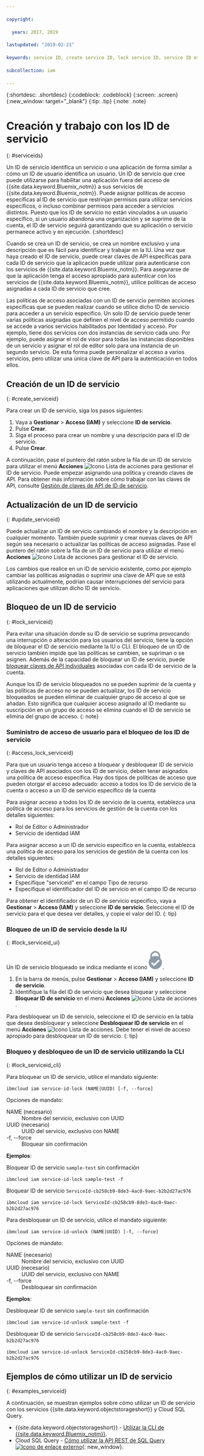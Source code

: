 ```yaml
---

copyright:

  years: 2017, 2019

lastupdated: "2019-02-21"

keywords: service ID, create service ID, lock service ID, service ID example

subcollection: iam

---
```


{:shortdesc: .shortdesc}
{:codeblock: .codeblock}
{:screen: .screen}
{:new_window: target="_blank"}
{:tip: .tip}
{:note: .note}

# Creación y trabajo con los ID de servicio
{: #serviceids}

Un ID de servicio identifica un servicio o una aplicación de forma similar a cómo un ID de usuario identifica un usuario. Un ID de servicio que cree puede utilizarse para habilitar una aplicación fuera del acceso de {{site.data.keyword.Bluemix_notm}} a sus servicios de {{site.data.keyword.Bluemix_notm}}. Puede asignar políticas de acceso específicas al ID de servicio que restrinjan permisos para utilizar servicios específicos, o incluso combinar permisos para acceder a servicios distintos. Puesto que los ID de servicio no están vinculados a un usuario específico, si un usuario abandona una organización y se suprime de la cuenta, el ID de servicio seguirá garantizando que su aplicación o servicio permanece activo y en ejecución.
{:shortdesc}

Cuando se crea un ID de servicio, se crea un nombre exclusivo y una descripción que es fácil para identificar y trabajar en la IU. Una vez que haya creado el ID de servicio, puede crear claves de API específicas para cada ID de servicio que la aplicación puede utilizar para autenticarse con los servicios de {{site.data.keyword.Bluemix_notm}}. Para asegurarse de que la aplicación tenga el acceso apropiado para autenticar con los servicios de {{site.data.keyword.Bluemix_notm}}, utilice políticas de acceso asignadas a cada ID de servicio que cree.

Las políticas de acceso asociadas con un ID de servicio permiten acciones específicas que se pueden realizar cuando se utilice dicho ID de servicio para acceder a un servicio específico. Un solo ID de servicio puede tener varias políticas asignadas que definen el nivel de acceso permitido cuando se accede a varios servicios habilitados por Identidad y acceso. Por ejemplo, tiene dos servicios con dos instancias de servicio cada uno. Por ejemplo, puede asignar el rol de visor para todas las instancias disponibles de un servicio y asignar el rol de editor solo para una instancia de un segundo servicio. De esta forma puede personalizar el acceso a varios servicios, pero utilizar una única clave de API para la autenticación en todos ellos.


## Creación de un ID de servicio
{: #create_serviceid}

Para crear un ID de servicio, siga los pasos siguientes:

1. Vaya a **Gestionar** &gt; **Acceso (IAM)** y seleccione **ID de servicio**.
2. Pulse **Crear**.
3. Siga el proceso para crear un nombre y una descripción para el ID de servicio.
4. Pulse **Crear**.

A continuación, pase el puntero del ratón sobre la fila de un ID de servicio para utilizar el menú **Acciones** ![Icono Lista de acciones](../icons/action-menu-icon.svg) para gestionar el ID de servicio. Puede empezar asignando una política y creando claves de API. Para obtener más información sobre cómo trabajar con las claves de API, consulte [Gestión de claves de API de ID de servicio](/docs/iam?topic=iam-serviceidapikeys#serviceidapikeys).

## Actualización de un ID de servicio
{: #update_serviceid}

Puede actualizar un ID de servicio cambiando el nombre y la descripción en cualquier momento. También puede suprimir y crear nuevas claves de API según sea necesario o actualizar las políticas de acceso asignadas. Pase el puntero del ratón sobre la fila de un ID de servicio para utilizar el menú **Acciones** ![Icono Lista de acciones](../icons/action-menu-icon.svg) para gestionar el ID de servicio.

Los cambios que realice en un ID de servicio existente, como por ejemplo cambiar las políticas asignadas o suprimir una clave de API que se está utilizando actualmente, podrían causar interrupciones del servicio para aplicaciones que utilizan dicho ID de servicio.

## Bloqueo de un ID de servicio
{: #lock_serviceid}

Para evitar una situación donde su ID de servicio se suprima provocando una interrupción o alteración para los usuarios del servicio, tiene la opción de bloquear el ID de servicio mediante la IU o CLI. El bloqueo de un ID de servicio también impide que las políticas se cambien, se supriman o se asignen. Además de la capacidad de bloquear un ID de servicio, puede [bloquear claves de API individuales](/docs/iam?topic=iam-lockkey#lockkey) asociadas con cada ID de servicio de la cuenta.

Aunque los ID de servicio bloqueados no se pueden suprimir de la cuenta y las políticas de acceso no se pueden actualizar, los ID de servicio bloqueados se pueden eliminar de cualquier grupo de acceso al que se añadan. Esto significa que cualquier acceso asignado al ID mediante su suscripción en un grupo de acceso se elimina cuando el ID de servicio se elimina del grupo de acceso.
{: note}

### Suministro de acceso de usuario para el bloqueo de los ID de servicio
{: #access_lock_serviceid}

Para que un usuario tenga acceso a bloquear y desbloquear ID de servicio y claves de API asociados con los ID de servicio, deben tener asignados una política de acceso específica. Hay dos tipos de políticas de acceso que pueden otorgar el acceso adecuado: acceso a todos los ID de servicio de la cuenta o acceso a un ID de servicio específico de la cuenta

Para asignar acceso a todos los ID de servicio de la cuenta, establezca una política de acceso para los servicios de gestión de la cuenta con los detalles siguientes:

* Rol de Editor o Administrador
* Servicio de identidad IAM

Para asignar acceso a un ID de servicio específico en la cuenta, establezca una política de acceso para los servicios de gestión de la cuenta con los detalles siguientes:

* Rol de Editor o Administrador
* Servicio de identidad IAM
* Especifique "serviceid" en el campo Tipo de recurso
* Especifique el identificador del ID de servicio en el campo ID de recurso

Para obtener el identificador de un ID de servicio específico, vaya a **Gestionar** > **Acceso (IAM)** y seleccione **ID de servicio**. Seleccione el ID de servicio para el que desea ver detalles, y copie el valor del ID.
{: tip}

### Bloqueo de un ID de servicio desde la IU
{: #lock_serviceid_ui}

Un ID de servicio bloqueado se indica mediante el icono ![icono Bloqueado](images/locked.svg "Bloqueado").

1. En la barra de menús, pulse **Gestionar** &gt; **Acceso (IAM)** y seleccione **ID de servicio**.
2. Identifique la fila del ID de servicio que desea bloquear y seleccione **Bloquear ID de servicio** en el menú **Acciones** ![Icono Lista de acciones](../icons/action-menu-icon.svg).

Para desbloquear un ID de servicio, seleccione el ID de servicio en la tabla que desea desbloquear y seleccione **Desbloquear ID de servicio** en el menú **Acciones** ![Icono Lista de acciones](../icons/action-menu-icon.svg). Debe tener el nivel de acceso apropiado para desbloquear un ID de servicio.
{: tip}


### Bloqueo y desbloqueo de un ID de servicio utilizando la CLI
{: #lock_serviceid_cli}

Para bloquear un ID de servicio, utilice el mandato siguiente:

```
ibmcloud iam service-id-lock (NAME|UUID) [-f, --force]
```

Opciones de mandato:

<dl>
  <dt>NAME (necesario)</dt>
  <dd>Nombre del servicio, exclusivo con UUID</dd>
  <dt>UUID (necesario)</dt>
  <dd>UUID del servicio, exclusivo con NAME</dd>
  <dt>-f, --force</dt>
  <dd>Bloquear sin confirmación</dd>
</dl>

<strong>Ejemplos</strong>:

Bloquear ID de servicio `sample-test` sin confirmación

```
ibmcloud iam service-id-lock sample-test -f
```

Bloquear ID de servicio `ServiceId-cb258cb9-8de3-4ac0-9aec-b2b2d27ac976`

```
ibmcloud iam service-id-lock ServiceId-cb258cb9-8de3-4ac0-9aec-b2b2d27ac976
```

Para desbloquear un ID de servicio, utilice el mandato siguiente:

 ```
ibmcloud iam service-id-unlock (NAME|UUID) [-f, --force]
```

Opciones de mandato:

<dl>
  <dt>NAME (necesario)</dt>
  <dd>Nombre del servicio, exclusivo con UUID</dd>
  <dt>UUID (necesario)</dt>
  <dd>UUID del servicio, exclusivo con NAME</dd>
  <dt>-f, --force</dt>
  <dd>Desbloquear sin confirmación</dd>
</dl>

<strong>Ejemplos</strong>:

Desbloquear ID de servicio `sample-test` sin confirmación

```
ibmcloud iam service-id-unlock sample-test -f
```

Desbloquear ID de servicio `ServiceId-cb258cb9-8de3-4ac0-9aec-b2b2d27ac976`

```
ibmcloud iam service-id-unlock ServiceId-cb258cb9-8de3-4ac0-9aec-b2b2d27ac976
```


## Ejemplos de cómo utilizar un ID de servicio
{: #examples_serviceid}

A continuación, se muestran ejemplos sobre cómo utilizar un ID de servicio con los servicios {{site.data.keyword.objectstorageshort}} y Cloud SQL Query.

- {{site.data.keyword.objectstorageshort}} - [Utilizar la CLI de {{site.data.keyword.Bluemix_notm}}](/docs/services/cloud-object-storage?topic=cloud-object-storage-cli-ic-use-the-ibm-cli#ic-hmac-credentials).
- Cloud SQL Query - [Cómo utilizar la API REST de SQL Query ![Icono de enlace externo](../icons/launch-glyph.svg)](https://www.youtube.com/embed/s6S4AdJItHk?rel=0){: new_window}.
